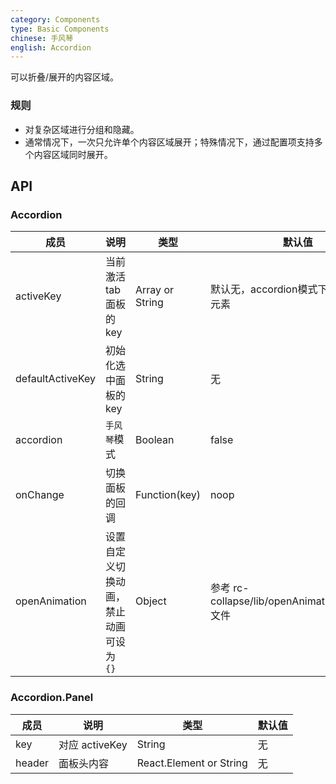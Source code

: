 ```yaml
---
category: Components
type: Basic Components
chinese: 手风琴
english: Accordion
---
```


可以折叠/展开的内容区域。

### 规则
- 对复杂区域进行分组和隐藏。
- 通常情况下，一次只允许单个内容区域展开；特殊情况下，通过配置项支持多个内容区域同时展开。


## API

### Accordion

| 成员        | 说明           | 类型       | 默认值       |
|------------|----------------|----------|-------------|
| activeKey        | 当前激活 tab 面板的 key| Array or String   | 默认无，accordion模式下默认第一个元素|
| defaultActiveKey | 初始化选中面板的 key | String   | 无 |
| accordion    | `手风琴`模式 | Boolean | false  |
| onChange      |   切换面板的回调   | Function(key) |  noop  |
| openAnimation   |  设置自定义切换动画，禁止动画可设为`{}` | Object | 参考 rc-collapse/lib/openAnimationFactory.js 文件  |

### Accordion.Panel

| 成员        | 说明           | 类型       | 默认值       |
|------------|----------------|----------|-------------|
| key  | 对应 activeKey   | String                  | 无     |
| header | 面板头内容 | React.Element or String | 无     |

